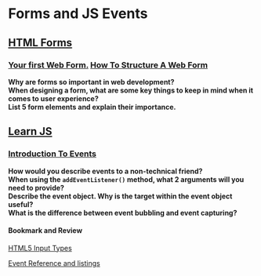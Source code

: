 # Forms and JS Events

## [HTML Forms](https://developer.mozilla.org/en-US/docs/Learn/Forms)

### [Your first Web Form.](https://developer.mozilla.org/en-US/docs/Learn/Forms/Your_first_form) [How To Structure A Web Form](https://developer.mozilla.org/en-US/docs/Learn/Forms/How_to_structure_a_web_form)

**Why are forms so important in web development?**  
**When designing a form, what are some key things to keep in mind when it comes to user experience?**  
**List 5 form elements and explain their importance.**  

## [Learn JS](https://developer.mozilla.org/en-US/docs/Learn/JavaScript)
### [Introduction To Events](https://developer.mozilla.org/en-US/docs/Learn/JavaScript/Building_blocks/Events)

**How would you describe events to a non-technical friend?**  
**When using the `addEventListener()` method, what 2 arguments will you need to provide?**  
**Describe the event object. Why is the target within the event object useful?**  
**What is the difference between event bubbling and event capturing?**  

#### Bookmark and Review

[HTML5 Input Types](https://developer.mozilla.org/en-US/docs/Learn/Forms/HTML5_input_types)  

[Event Reference and listings](https://developer.mozilla.org/en-US/docs/Web/Events)

